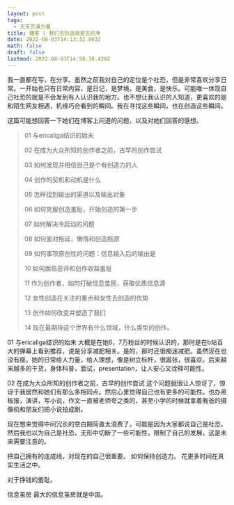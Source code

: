 ```yaml
---
layout: post
tags:
  - 天天充满力量
title: 播客 | 我们去创造就是去抗争
date: 2022-08-03T14:13:32.863Z
math: false
draft: false
lastmod: 2022-08-03T14:58:30.420Z
---
```

我一直都在写，在分享。虽然之前我对自己的定位是个社恐，但是非常喜欢分享日常。一开始也只有日常内容，是日记，是梦境，是美食，是快乐。可能唯一体现自己社恐的就是不会发到有人认识我的地方。也不想让我认识的人知道，更喜欢的是和陌生网友相遇，机缘巧合看到的瞬间。我在寻找这些瞬间，也在创造这些瞬间。

这篇可能想回答一下她们在博客上问道的问题，以及对她们回答的感想。

> 01 与ericaliga结识的始末 
> 
> 02 在成为大众所知的创作者之前，古早的创作尝试
>
> 03 如何发现并相信自己是个有创造力的人
>
> 04 创作的契机和动机是什么
>
> 05 怎样找到输出的渠道以及输出对象
>
> 06 如何克服创造羞耻，开始创造的第一步
>
> 07 如何解决冷启动的问题
>
> 08 如何面对拖延，懒惰和创造瓶颈
>
> 09 如何事项原创性的问题：信息输入后的输出是
>
> 10 如何面临恶评和创作收益羞耻
>
> 11 作为创作者，如何打破信息茧房，获取优质信息源
>
> 12 女性创造在关注的重点和女性去创造的优势
>
> 13 创作如何改变并塑造了我们
>
> 14 现在最期待这个世界有什么领域，什么类型的创作。

01 与ericaliga结识的始末
大概是在她6，7万粉丝的时候认识的，那时是在b站百大的弹幕上看到推荐，说是分享减肥相关。是的，那时还很痴迷减肥。虽然现在也没有瘦。她的日常给人力量，给人理想，像是树立标杆，很嚣张，很喜欢。后来越来越多的干货，身体科普，面试，presentation，让人安心又诠释可能性。

02 在成为大众所知的创作者之前，古早的创作尝试
这个问题就很让人惊讶了，惊讶于我居然和她们有那么多相同点。然后心里觉得自己也有更多的可能性。也办黑板报，演讲，写小说，作文一直被老师夸之类的，甚至小学的时候就拿着我爸的摄像机和朋友们把小说拍成剧。

现在想来觉得中间冗长的空白期简直太浪费了。可能是因为大家都说自己是社恐，然后我也以为自己是社恐，无形中切断了一些可能性，限制了自己的发展，这是未来需要注意的。

把自己拥有的连成线，对现在的自己很重要。
如何保持创造力。
花更多时间在真实生活之中。

对于挣钱的羞耻。

信息茧房
最大的信息茧房就是中国。